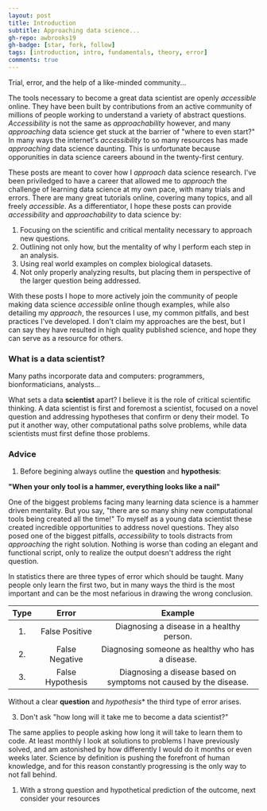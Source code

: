 ```yaml
---
layout: post
title: Introduction
subtitle: Approaching data science...
gh-repo: awbrooks19
gh-badge: [star, fork, follow]
tags: [introduction, intro, fundamentals, theory, error]
comments: true
---
```


Trial, error, and the help of a like-minded community... 

The tools necessary to become a great data scientist are openly *accessible* online. 
They have been built by contributions from an active community of millions of people working to understand a variety of abstract questions.
*Accessibility* is not the same as *approachability* however, and many *approaching* data science get stuck at the barrier of "where to even start?" 
In many ways the internet's *accessibility* to so many resources has made *approaching* data science daunting.
This is unfortunate because opporunities in data science careers abound in the twenty-first century.

These posts are meant to cover how I *approach* data science research.
I've been priviledged to have a career that allowed me to *approach* the challenge of learning data science at my own pace, with many trials and errors.
There are many great tutorials online, covering many topics, and all freely *accessible*.
As a differentiator, I hope these posts can provide *accessibility* and *approachability* to data science by:

1. Focusing on the scientific and critical mentality necessary to approach new questions.
2. Outlining not only how, but the mentality of why I perform each step in an analysis.
3. Using real world examples on complex biological datasets.
4. Not only properly analyzing results, but placing them in perspective of the larger question being addressed.

With these posts I hope to more actively join the community of people making data science *accessible* online though examples,
while also detailing my *approach*, the resources I use, my common pitfalls, and best practices I've developed.
I don't claim my approaches are the best, but I can say they have resulted in high quality published science, and hope they can serve as a resource for others.

### What is a data scientist?

Many paths incorporate data and computers: programmers, bionformaticians, analysts...

What sets a data **scientist** apart? I believe it is the role of critical scientific thinking. 
A data scientist is first and foremost a scientist, focused on a novel question and addressing hypotheses that confirm or deny their model.
To put it another way, other computational paths solve problems, while data scientists must first define those problems. 

### Advice

1. Before begining always outline the **question** and **hypothesis**:
  
  **"When your only tool is a hammer, everything looks like a nail"**
  
  One of the biggest problems facing many learning data science is a hammer driven mentality. 
  But you say, "there are so many shiny new computational tools being created all the time!" 
  To myself as a young data scientist these created incredible opportunities to address novel questions.
  They also posed one of the biggest pitfalls, *accessibility* to tools distracts from *approaching* the right solution.
  Nothing is worse than coding an elegant and functional script, only to realize the output doesn't address the right question.
  
  In statistics there are three types of error which should be taught. 
  Many people only learn the first two, but in many ways the third is the most important and can be the most nefarious in drawing the wrong conclusion. 
  
  | Type | Error | Example |
  | :---: | :---: | :---: |
  | 1. | False Positive | Diagnosing a disease in a healthy person. |
  | 2. | False Negative | Diagnosing someone as healthy who has a disease. |
  | 3. | False Hypothesis | Diagnosing a disease based on symptoms not caused by the disease. |
  
  Without a clear **question** and *hypothesis** the third type of error arises.
  

3. Don't ask "how long will it take me to become a data scientist?"

  
  The same applies to people asking how long it will take to learn them to code. 
  At least monthly I look at solutions to problems I have previously solved, and am astonished by how differently I would do it months or even weeks later.
  Science by definition is pushing the forefront of human knowledge, and for this reason constantly progressing is the only way to not fall behind.
  
  

1. With a strong question and hypothetical prediction of the outcome, next consider your resources




